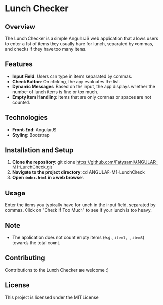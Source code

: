 # Lunch Checker

## Overview
The Lunch Checker is a simple AngularJS web application that allows users to enter a list of items they usually have for lunch, separated by commas, and checks if they have too many items.

## Features
- **Input Field**: Users can type in items separated by commas.
- **Check Button**: On clicking, the app evaluates the list.
- **Dynamic Messages**: Based on the input, the app displays whether the number of lunch items is fine or too much.
- **Empty Item Handling**: Items that are only commas or spaces are not counted.

## Technologies
- **Front-End**: AngularJS
- **Styling**: Bootstrap

## Installation and Setup

1. **Clone the repository**:
git clone https://github.com/Fatysami/ANGULAR-M1-LunchCheck.git
2. **Navigate to the project directory**:
cd ANGULAR-M1-LunchCheck
3. **Open `index.html` in a web browser**.

## Usage
Enter the items you typically have for lunch in the input field, separated by commas. Click on "Check If Too Much" to see if your lunch is too heavy.

## Note
- The application does not count empty items (e.g., `item1, ,item3`) towards the total count.

## Contributing
Contributions to the Lunch Checker are welcome :)

## License
This project is licensed under the MIT License 
